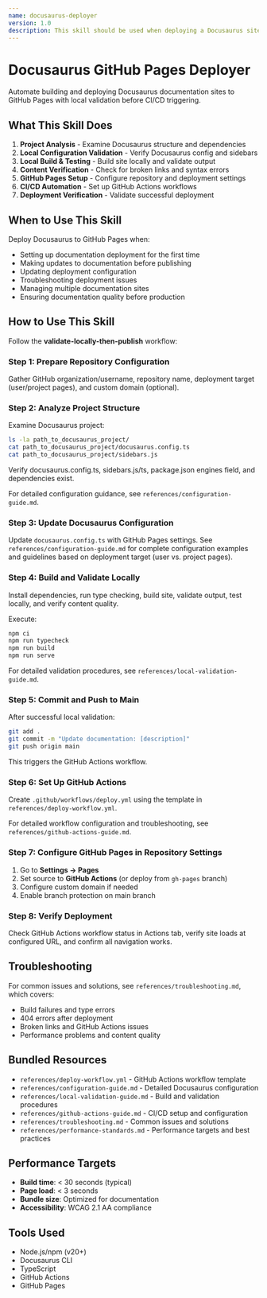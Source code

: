 ```yaml
---
name: docusaurus-deployer
version: 1.0
description: This skill should be used when deploying a Docusaurus site to GitHub Pages. It automates the configuration, building, and deployment process, handling GitHub Pages setup, environment configuration, and CI/CD automation. Includes local validation before GitHub Actions triggering.
---
```


# Docusaurus GitHub Pages Deployer

Automate building and deploying Docusaurus documentation sites to GitHub Pages with local validation before CI/CD triggering.

## What This Skill Does

1. **Project Analysis** - Examine Docusaurus structure and dependencies
2. **Local Configuration Validation** - Verify Docusaurus config and sidebars
3. **Local Build & Testing** - Build site locally and validate output
4. **Content Verification** - Check for broken links and syntax errors
5. **GitHub Pages Setup** - Configure repository and deployment settings
6. **CI/CD Automation** - Set up GitHub Actions workflows
7. **Deployment Verification** - Validate successful deployment

## When to Use This Skill

Deploy Docusaurus to GitHub Pages when:
- Setting up documentation deployment for the first time
- Making updates to documentation before publishing
- Updating deployment configuration
- Troubleshooting deployment issues
- Managing multiple documentation sites
- Ensuring documentation quality before production

## How to Use This Skill

Follow the **validate-locally-then-publish** workflow:

### Step 1: Prepare Repository Configuration
Gather GitHub organization/username, repository name, deployment target (user/project pages), and custom domain (optional).

### Step 2: Analyze Project Structure
Examine Docusaurus project:
```bash
ls -la path_to_docusaurus_project/
cat path_to_docusaurus_project/docusaurus.config.ts
cat path_to_docusaurus_project/sidebars.js
```

Verify docusaurus.config.ts, sidebars.js/ts, package.json engines field, and dependencies exist.

For detailed configuration guidance, see `references/configuration-guide.md`.

### Step 3: Update Docusaurus Configuration
Update `docusaurus.config.ts` with GitHub Pages settings. See `references/configuration-guide.md` for complete configuration examples and guidelines based on deployment target (user vs. project pages).

### Step 4: Build and Validate Locally
Install dependencies, run type checking, build site, validate output, test locally, and verify content quality.

Execute:
```bash
npm ci
npm run typecheck
npm run build
npm run serve
```

For detailed validation procedures, see `references/local-validation-guide.md`.

### Step 5: Commit and Push to Main
After successful local validation:
```bash
git add .
git commit -m "Update documentation: [description]"
git push origin main
```

This triggers the GitHub Actions workflow.

### Step 6: Set Up GitHub Actions
Create `.github/workflows/deploy.yml` using the template in `references/deploy-workflow.yml`.

For detailed workflow configuration and troubleshooting, see `references/github-actions-guide.md`.

### Step 7: Configure GitHub Pages in Repository Settings
1. Go to **Settings → Pages**
2. Set source to **GitHub Actions** (or deploy from `gh-pages` branch)
3. Configure custom domain if needed
4. Enable branch protection on main branch

### Step 8: Verify Deployment
Check GitHub Actions workflow status in Actions tab, verify site loads at configured URL, and confirm all navigation works.

## Troubleshooting

For common issues and solutions, see `references/troubleshooting.md`, which covers:
- Build failures and type errors
- 404 errors after deployment
- Broken links and GitHub Actions issues
- Performance problems and content quality

## Bundled Resources

- `references/deploy-workflow.yml` - GitHub Actions workflow template
- `references/configuration-guide.md` - Detailed Docusaurus configuration
- `references/local-validation-guide.md` - Build and validation procedures
- `references/github-actions-guide.md` - CI/CD setup and configuration
- `references/troubleshooting.md` - Common issues and solutions
- `references/performance-standards.md` - Performance targets and best practices

## Performance Targets

- **Build time**: < 30 seconds (typical)
- **Page load**: < 3 seconds
- **Bundle size**: Optimized for documentation
- **Accessibility**: WCAG 2.1 AA compliance

## Tools Used

- Node.js/npm (v20+)
- Docusaurus CLI
- TypeScript
- GitHub Actions
- GitHub Pages
